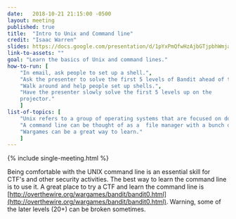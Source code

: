 ```yaml
---
date:   2018-10-21 21:15:00 -0500
layout: meeting
published: true
title:  "Intro to Unix and Command line"
credit: "Isaac Warren"
slides: https://docs.google.com/presentation/d/1pYxPmQfwHzAjbGTjpbhWmjaU6jC2EtJzrGei7NCTCAg/edit?usp=sharing
link-to-assets: ""
goal: "Learn the basics of Unix and command lines."
how-to-run: [
	"In email, ask people to set up a shell.",
	"Ask the presenter to solve the first 5 levels of Bandit ahead of time.",
	"Walk around and help people set up shells.",
	"Have the presenter slowly solve the first 5 levels up on the
	projector."
	]
list-of-topics: [
	"Unix refers to a group of operating systems that are focused on doing one thing and doing it well.",
	"A command line can be thought of as a  file manager with a bunch of extra features.",
    "Wargames can be a great way to learn."
	]
---
```


{% include single-meeting.html  %}

Being comfortable with the UNIX command line is an essential skill for CTF's and other security activities.
The best way to learn the command line is to use it. A great place to try a CTF and learn the command line
is [http://overthewire.org/wargames/bandit/bandit0.html](http://overthewire.org/wargames/bandit/bandit0.html).
Warning, some of the later levels (20+) can be broken sometimes.
